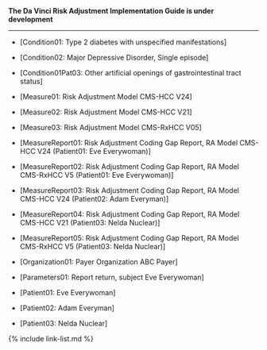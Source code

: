 
<div markdown="1" class="bg-info">
<b>The Da Vinci Risk Adjustment Implementation Guide is under development</b>
</div>

<!-- ================================================ -->
<!--  use this line to include an autogenerated list of all examples from the remove it if you would like to hand generate it -->

<!--{% include example-list-generator.md %}-->

<!-- ================================================ -->
---  

- [Condition01: Type 2 diabetes with unspecified manifestations]
- [Condition02: Major Depressive Disorder, Single episode]
- [Condition01Pat03: Other artificial openings of gastrointestinal tract status]  

- [Measure01: Risk Adjustment Model CMS-HCC V24]
- [Measure02: Risk Adjustment Model CMS-HCC V21]
- [Measure03: Risk Adjustment Model CMS-RxHCC V05]  

- [MeasureReport01: Risk Adjustment Coding Gap Report, RA Model CMS-HCC V24 (Patient01: Eve Everywoman)]
- [MeasureReport02: Risk Adjustment Coding Gap Report, RA Model CMS-RxHCC V5 (Patient01: Eve Everywoman)]
- [MeasureReport03: Risk Adjustment Coding Gap Report, RA Model CMS-HCC V24 (Patient02: Adam Everyman)]
- [MeasureReport04: Risk Adjustment Coding Gap Report, RA Model CMS-HCC V21 (Patient03: Nelda Nuclear)]
- [MeasureReport05: Risk Adjustment Coding Gap Report, RA Model CMS-RxHCC V5 (Patient03: Nelda Nuclear)]  

- [Organization01: Payer Organization ABC Payer]  

- [Parameters01: Report return, subject Eve Everywoman]  

- [Patient01: Eve Everywoman]
- [Patient02: Adam Everyman]
- [Patient03: Nelda Nuclear]  

{% include link-list.md %}

